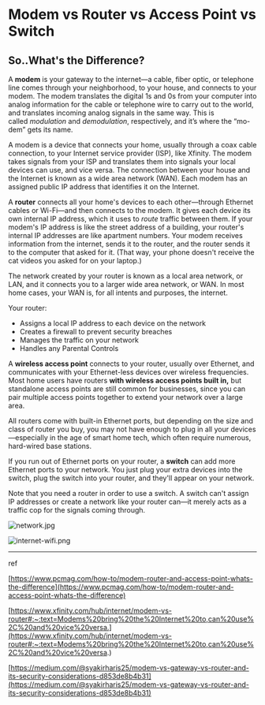 # Modem vs Router vs Access Point vs Switch


## So..What's the Difference?

A **modem** is your gateway to the internet—a cable, fiber optic, or telephone line comes through your neighborhood, to your house, and connects to your modem. The modem translates the digital 1s and 0s from your computer into analog information for the cable or telephone wire to carry out to the world, and translates incoming analog signals in the same way. This is called *modulation* and *demodulation*, respectively, and it’s where the “mo-dem” gets its name.

A modem is a device that connects your home, usually through a coax cable connection, to your Internet service provider (ISP), like Xfinity. The modem takes signals from your ISP and translates them into signals your local devices can use, and vice versa. The connection between your house and the Internet is known as a wide area network (WAN). Each modem has an assigned public IP address that identifies it on the Internet.

A **router** connects all your home's devices to each other—through Ethernet cables or Wi-Fi—and then connects to the modem. It gives each device its own internal IP address, which it uses to *route* traffic between them. If your modem's IP address is like the street address of a building, your router's internal IP addresses are like apartment numbers. Your modem receives information from the internet, sends it to the router, and the router sends it to the computer that asked for it. (That way, your phone doesn't receive the cat videos you asked for on your laptop.)

The network created by your router is known as a local area network, or LAN, and it connects you to a larger wide area network, or WAN. In most home cases, your WAN is, for all intents and purposes, the internet.

Your router:

- Assigns a local IP address to each device on the network
- Creates a firewall to prevent security breaches
- Manages the traffic on your network
- Handles any Parental Controls

A **wireless access point** connects to your router, usually over Ethernet, and communicates with your Ethernet-less devices over wireless frequencies. Most home users have routers **with wireless access points built in,** but standalone access points are still common for businesses, since you can pair multiple access points together to extend your network over a large area.

All routers come with built-in Ethernet ports, but depending on the size and class of router you buy, you may not have enough to plug in all your devices—especially in the age of smart home tech, which often require numerous, hard-wired base stations.

If you run out of Ethernet ports on your router, a **switch** can add more Ethernet ports to your network. You just plug your extra devices into the switch, plug the switch into your router, and they'll appear on your network.

Note that you need a router in order to use a switch. A switch can't assign IP addresses or create a network like your router can—it merely acts as a traffic cop for the signals coming through.

![network.jpg](/images/network.jpg)

![internet-wifi.png](/images/internet-wifi.png)

---

ref

[https://www.pcmag.com/how-to/modem-router-and-access-point-whats-the-difference](https://www.pcmag.com/how-to/modem-router-and-access-point-whats-the-difference)

[https://www.xfinity.com/hub/internet/modem-vs-router#:~:text=Modems%20bring%20the%20Internet%20to,can%20use%2C%20and%20vice%20versa.](https://www.xfinity.com/hub/internet/modem-vs-router#:~:text=Modems%20bring%20the%20Internet%20to,can%20use%2C%20and%20vice%20versa.)

[https://medium.com/@syakirharis25/modem-vs-gateway-vs-router-and-its-security-considerations-d853de8b4b31](https://medium.com/@syakirharis25/modem-vs-gateway-vs-router-and-its-security-considerations-d853de8b4b31)
